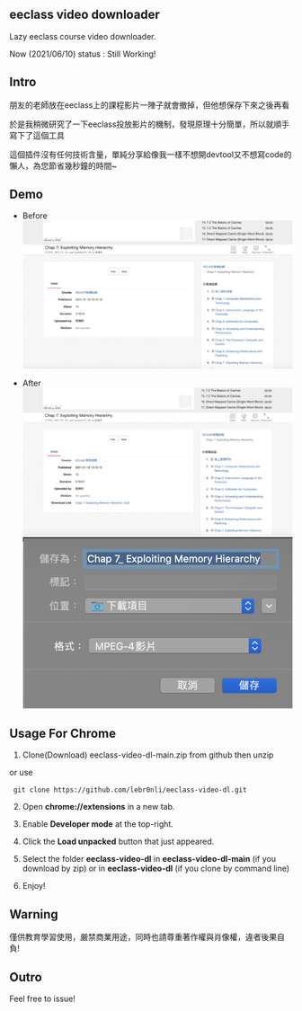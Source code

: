 ## eeclass video downloader

Lazy eeclass course video downloader.

Now (2021/06/10) status : Still Working!

## Intro

朋友的老師放在eeclass上的課程影片一陣子就會撤掉，但他想保存下來之後再看

於是我稍微研究了一下eeclass投放影片的機制，發現原理十分簡單，所以就順手寫下了這個工具

這個插件沒有任何技術含量，單純分享給像我一樣不想開devtool又不想寫code的懶人，為您節省幾秒鐘的時間~

## Demo

- Before
![Before](demo/Before.png)


- After
![After](demo/After1.png)
![After](demo/After2.png)

## Usage For Chrome

1. Clone(Download) eeclass-video-dl-main.zip from github then unzip 

or use

	 git clone https://github.com/lebr0nli/eeclass-video-dl.git

2. Open **chrome://extensions** in a new tab.

3. Enable **Developer mode** at the top-right.

4. Click the **Load unpacked** button that just appeared.

5. Select the folder **eeclass-video-dl** in **eeclass-video-dl-main** (if you download by zip) or in **eeclass-video-dl** (if you clone by command line)

6. Enjoy!



## Warning

僅供教育學習使用，嚴禁商業用途，同時也請尊重著作權與肖像權，違者後果自負!

## Outro

Feel free to issue!
